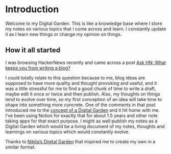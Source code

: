 
# Introduction

Welcome to my Digital Garden. This is like a knowledge base where I store my notes on various topics that I come across and learn. I constantly update it as I learn new things or change my opinion on things.


## How it all started

I was browsing HackerNews recently and came across a post [Ask HN: What keeps you from writing a blog?](https://news.ycombinator.com/item?id=24291326)

I could totally relate to this question because to me, blog ideas are supposed to have more quality and thought provoking and useful, and it was a little stressful for me to find a good chunk of time to write a draft, maybe edit it once or twice and then publish. Also, my thoughts on things tend to evolve over time, so my first conception of an idea will take time to shape into something more concrete. One of the comments in that post introduced me to the [concept of a Digital Garden](https://news.ycombinator.com/item?id=24291359) and it hit home with me. I&rsquo;ve been using Notion for exactly that for about 1.5 years and other note taking apps for that exact purpose. I might as well publish my notes as a Digital Garden which would be a living document of my notes, thoughts and learnings on various topics which would constantly evolve.

Thanks to [Nikita&rsquo;s Digital Garden](https://wiki.nikitavoloboev.xyz/) that inspired me to create my own in a similar format.


